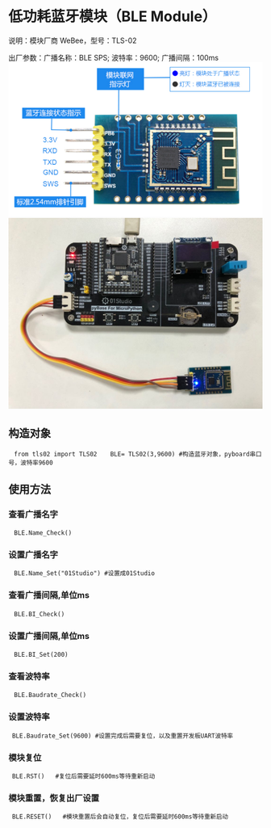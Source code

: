 #  低功耗蓝牙模块（BLE Module）

说明：模块厂商 WeBee，型号：TLS-02

出厂参数：广播名称：BLE SPS; 波特率：9600; 广播间隔：100ms
![WeBee TLS-02](https://github.com/01studio-lab/MicroPython-Examples/blob/master/1.pyBoard%20v1.1(STM32)/4.%E7%89%A9%E8%81%94%E7%BD%91%E6%A8%A1%E5%9D%97/1.%E8%93%9D%E7%89%99(BLE)/TLS-02/Wire%20picture/WeBee%20TLS-02.png)
![Wire](https://github.com/01studio-lab/MicroPython-Examples/blob/master/1.pyBoard%20v1.1(STM32)/4.%E7%89%A9%E8%81%94%E7%BD%91%E6%A8%A1%E5%9D%97/1.%E8%93%9D%E7%89%99(BLE)/TLS-02/Wire%20picture/Wire.jpg)

## 构造对象
` ` `
from tls02 import TLS02
` ` `
` ` `
BLE= TLS02(3,9600) #构造蓝牙对象，pyboard串口号，波特率9600
` ` `

## 使用方法
### 查看广播名字
` ` `
BLE.Name_Check()
` ` `
### 设置广播名字
` ` `
BLE.Name_Set("01Studio") #设置成01Studio
` ` `

### 查看广播间隔,单位ms
` ` `
BLE.BI_Check()
` ` `
### 设置广播间隔,单位ms
` ` `
BLE.BI_Set(200)
` ` `

### 查看波特率
` ` `
BLE.Baudrate_Check()
` ` `
### 设置波特率
` ` `
BLE.Baudrate_Set(9600) #设置完成后需要复位，以及重置开发板UART波特率
` ` `
### 模块复位
` ` `
BLE.RST()   #复位后需要延时600ms等待重新启动
` ` `

### 模块重置，恢复出厂设置
` ` `
BLE.RESET()   #模块重置后会自动复位，复位后需要延时600ms等待重新启动
` ` `

